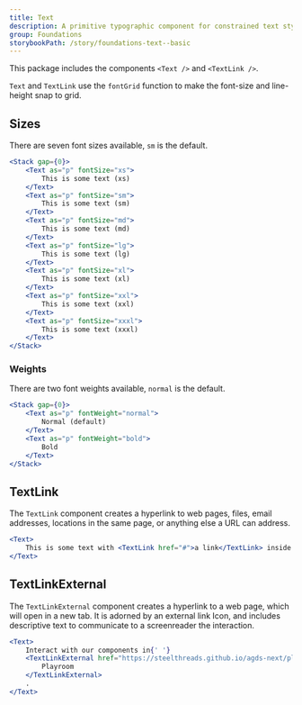 ```yaml
---
title: Text
description: A primitive typographic component for constrained text styles
group: Foundations
storybookPath: /story/foundations-text--basic
---
```


This package includes the components `<Text />` and `<TextLink />`.

`Text` and `TextLink` use the `fontGrid` function to make the font-size and line-height snap to grid.

## Sizes

There are seven font sizes available, `sm` is the default.

```jsx live
<Stack gap={0}>
	<Text as="p" fontSize="xs">
		This is some text (xs)
	</Text>
	<Text as="p" fontSize="sm">
		This is some text (sm)
	</Text>
	<Text as="p" fontSize="md">
		This is some text (md)
	</Text>
	<Text as="p" fontSize="lg">
		This is some text (lg)
	</Text>
	<Text as="p" fontSize="xl">
		This is some text (xl)
	</Text>
	<Text as="p" fontSize="xxl">
		This is some text (xxl)
	</Text>
	<Text as="p" fontSize="xxxl">
		This is some text (xxxl)
	</Text>
</Stack>
```

### Weights

There are two font weights available, `normal` is the default.

```jsx live
<Stack gap={0}>
	<Text as="p" fontWeight="normal">
		Normal (default)
	</Text>
	<Text as="p" fontWeight="bold">
		Bold
	</Text>
</Stack>
```

## TextLink

The `TextLink` component creates a hyperlink to web pages, files, email addresses, locations in the same page, or anything else a URL can address.

```jsx live
<Text>
	This is some text with <TextLink href="#">a link</TextLink> inside.
</Text>
```

## TextLinkExternal

The `TextLinkExternal` component creates a hyperlink to a web page, which will open in a new tab. It is adorned by an external link Icon, and includes descriptive text to communicate to a screenreader the interaction.

```jsx live
<Text>
	Interact with our components in{' '}
	<TextLinkExternal href="https://steelthreads.github.io/agds-next/playroom/index.html">
		Playroom
	</TextLinkExternal>
	.
</Text>
```
